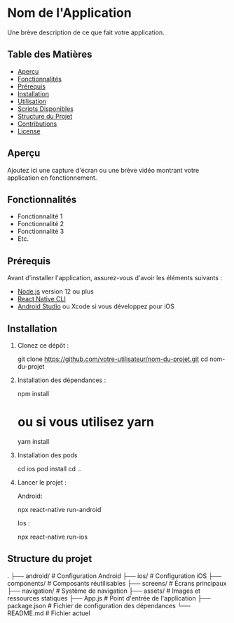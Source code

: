 # Nom de l'Application

Une brève description de ce que fait votre application.

## Table des Matières

- [Aperçu](#aperçu)
- [Fonctionnalités](#fonctionnalités)
- [Prérequis](#prérequis)
- [Installation](#installation)
- [Utilisation](#utilisation)
- [Scripts Disponibles](#scripts-disponibles)
- [Structure du Projet](#structure-du-projet)
- [Contributions](#contributions)
- [License](#license)

## Aperçu

Ajoutez ici une capture d'écran ou une brève vidéo montrant votre application en fonctionnement.

## Fonctionnalités

- Fonctionnalité 1
- Fonctionnalité 2
- Fonctionnalité 3
- Etc.

## Prérequis

Avant d'installer l'application, assurez-vous d'avoir les éléments suivants :

- [Node.js](https://nodejs.org/en/) version 12 ou plus
- [React Native CLI](https://reactnative.dev/docs/environment-setup)
- [Android Studio](https://developer.android.com/studio) ou Xcode si vous développez pour iOS

## Installation

1. Clonez ce dépôt :

   git clone https://github.com/votre-utilisateur/nom-du-projet.git
   cd nom-du-projet

2. Installation des dépendances :

    npm install
    # ou si vous utilisez yarn
    yarn install

3. Installation des pods

   cd ios
   pod install
   cd ..

4. Lancer le projet :

   Android:

   npx react-native run-android

   Ios :

   npx react-native run-ios

## Structure du projet

.
├── android/            # Configuration Android
├── ios/                # Configuration iOS
├── components/     # Composants réutilisables
├── screens/        # Écrans principaux
├── navigation/     # Système de navigation
├── assets/         # Images et ressources statiques
├── App.js              # Point d'entrée de l'application
├── package.json        # Fichier de configuration des dépendances
└── README.md           # Fichier actuel



